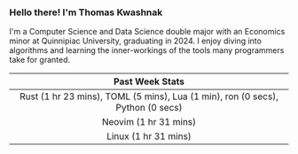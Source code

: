 
### Hello there! I'm Thomas Kwashnak

I'm a Computer Science and Data Science double major with an Economics
minor at Quinnipiac University, graduating in 2024.
I enjoy diving into algorithms and learning the inner-workings of the tools
many programmers take for granted.

| Past Week Stats |
| :---: |
| Rust (1 hr 23 mins), TOML (5 mins), Lua (1 min), ron (0 secs), Python (0 secs) |
| Neovim (1 hr 31 mins) |
| Linux (1 hr 31 mins) |

